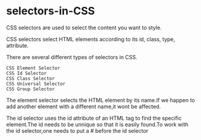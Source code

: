 # selectors-in-CSS
CSS selectors are used to select the content you want to style. 

CSS selectors select HTML elements according to its id, class, type, attribute.

There are several different types of selectors in CSS.

    CSS Element Selector
    CSS Id Selector
    CSS Class Selector
    CSS Universal Selector
    CSS Group Selector

The element selector selects the HTML element by its name.If we happen to add another element with a different name,it wont be affected.

The id selector uses the id attribute of an HTML tag to find the specific element.The id needs to be unnique so that it is easily found.To work with the id selector,one needs to put a # before the id selector
